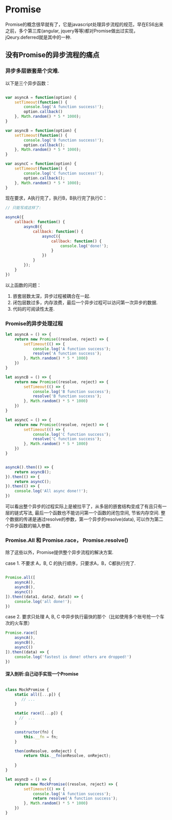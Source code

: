 # Promise

Promise的概念很早就有了，它是javascript处理异步流程的规范，早在ES6出来之前，多个第三库(angular, jquery等等)都对Promise做出过实现，
jQeury.deferred就是其中的一种.


## 没有Promise的异步流程的痛点

### 异步多层嵌套是个灾难.

以下是三个异步函数：

```js

var asyncA = function(option) {
    setTimeout(function() {
        console.log('A function success!');
        option.callback()
    }, Math.random() * 5 * 1000);
}

var asyncB = function(option) {
    setTimeout(function() {
        console.log('B function success!');
        option.callback();
    }, Math.random() * 5 * 1000);
}

var asyncC = function(option) {
    setTimeout(function() {
        console.log('C function success!');
        option.callback();
    }, Math.random() * 5 * 1000);
}

```
现在要求，A执行完了，执行B，B执行完了执行C：

```js
// 只能写成这样了:

asyncA({
    callback: function() {
        asyncB({
            callback: function() {
                asyncC({
                    callback: function() {
                        console.log('done!');
                    }
                })
            }
        });
    }
})


```
以上函数的问题：
1. 嵌套层数太深，异步过程被耦合在一起.
2. 闭包层数过多，内存浪费，最后一个异步过程可以访问第一次异步的数据.
3. 代码的可阅读性太差.


### Promise的异步处理过程

```js
let asyncA = () => {
    return new Promise((resolve, reject) => {
        setTimeout(() => {
            console.log('A function success');
            resolve('A function success');
        }, Math.random() * 5 * 1000)
    })
}

let asyncB = () => {
    return new Promise((resolve, reject) => {
        setTimeout(() => {
            console.log('B function success');
            resolve('B function success');
        }, Math.random() * 5 * 1000)
    })
}

let asyncC = () => {
    return new Promise((resolve, reject) => {
        setTimeout(() => {
            console.log('C function success');
            resolve('C function success');
        }, Math.random() * 5 * 1000)
    })
}

```


```js

asyncA().then(() => {
    return asyncB();
}).then(() => {
    return asyncC();
}).then(() => {
    console.log('All async done!!');
})

```

可以看出整个异步的过程实际上是被拉平了，从多层的嵌套结构变成了有且只有一层的链式写法, 最后一个函数也不能访问第一个函数的闭包空间, 节省内存空间.
整个数据的传递是通过resolve的参数，第一个异步的resolve(data), 可以作为第二个异步函数的输入参数.


### Promise.All 和 Promise.race， Promise.resolve()

除了这些以外，Promise提供整个异步流程的解决方案.

case 1. 不要求 A，B, C 的执行顺序，只要求A，B，C都执行完了.

```js

Promise.all([
    asyncA(),
    asyncB(),
    asyncC()
]).then((data1, data2, data3) => {
    console.log('all done!');
})

```



case 2. 要求只处理 A, B, C 中异步执行最快的那个（比如使用多个账号抢一个车次的火车票）
```js
Promise.race([
    asyncA(), 
    asyncB(), 
    asyncC()
]).then((data) => {
    console.log('fastest is done! others are dropped!')
})

```


#### 深入剖析:自己动手实现一个Promise

```js

class MockPromise {
    static all([...p]) {
       // ...
    }

    static race([...p]) {
      //  ...
    }

    constructor(fn) {
        this.__fn = fn;
    }

    then(onResolve, onReject) {
        return this.__fn(onResolve, onReject);
        
    }
}

let asyncD = () => {
    return new MockPromise((resolve, reject) => {
        setTimeout(() => {
            console.log('A function success');
            return resolve('A function success');
        }, Math.random() * 5 * 1000)
    })
}



```

 

